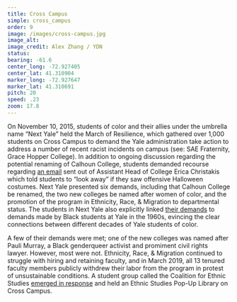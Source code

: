 ```yaml
---
title: Cross Campus
simple: cross_campus
order: 9
image: /images/cross-campus.jpg
image_alt:
image_credit: Alex Zhang / YDN
status:
bearing: -61.6
center_long: -72.927405
center_lat: 41.310904
marker_long: -72.927647
marker_lat: 41.310691
pitch: 20
speed: .23
zoom: 17.8
---
```


On November 10, 2015, students of color and their allies under the umbrella name “Next Yale” held the March of Resilience, which gathered over 1,000 students on Cross Campus to demand the Yale administration take action to address a number of recent racist incidents on campus (see: SAE Fraternity, Grace Hopper College). In addition to ongoing discussion regarding the potential renaming of Calhoun College, students demanded recourse regarding [an email](https://medium.com/@denrsch/what-s-going-on-at-yale-a-reading-list-b9031ec8bd43) sent out of Assistant Head of College Erica Christakis which told students to “look away” if they saw offensive Halloween costumes. Next Yale presented six demands, including that Calhoun College be renamed, the two new colleges be named after women of color, and the promotion of the program in Ethnicity, Race, & Migration to departmental status. The students in Next Yale also explicitly linked [their demands](https://downatyale.com/nextyale-demands-for-the-administration/) to demands made by Black students at Yale in the 1960s, evincing the clear connections between different decades of Yale students of color. 

A few of their demands were met; one of the new colleges was named after Pauli Murray, a Black genderqueer activist and promiment civil rights lawyer. However, most were not. Ethnicity, Race, & Migration continued to struggle with hiring and retaining faculty, and in March 2019, all 13 tenured faculty members publicly withdrew their labor from the program in protest of unsustainable conditions. A student group called the Coalition for Ethnic Studies [emerged in response](https://yaledailynews.com/blog/2019/04/02/students-organize-to-support-erm-professors-withdrawal/) and held an Ethnic Studies Pop-Up Library on Cross Campus.
